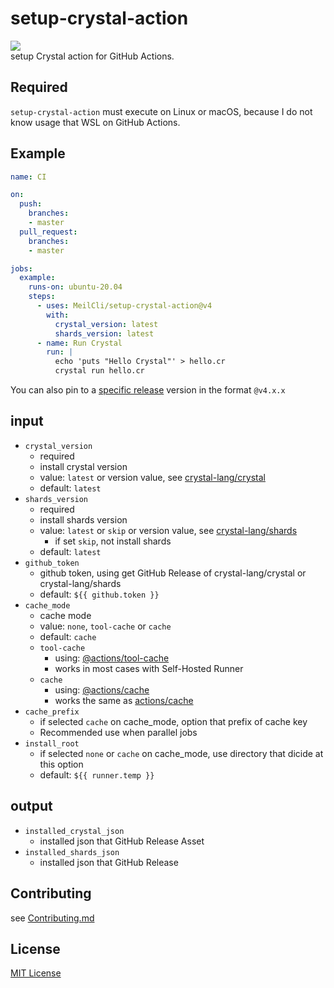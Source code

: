 # setup-crystal-action
![](https://github.com/MeilCli/setup-crystal-action/workflows/CI/badge.svg)  
setup Crystal action for GitHub Actions.  

## Required
`setup-crystal-action` must execute on Linux or macOS, because I do not know usage that WSL on GitHub Actions.

## Example
```yaml
name: CI

on: 
  push:
    branches:    
    - master
  pull_request:
    branches:
    - master

jobs:
  example:
    runs-on: ubuntu-20.04
    steps:
      - uses: MeilCli/setup-crystal-action@v4
        with: 
          crystal_version: latest
          shards_version: latest
      - name: Run Crystal
        run: |
          echo 'puts "Hello Crystal"' > hello.cr
          crystal run hello.cr
```

You can also pin to a [specific release](https://github.com/MeilCli/setup-crystal-action/releases) version in the format `@v4.x.x`

## input
- `crystal_version`
  - required
  - install crystal version
  - value: `latest` or version value, see [crystal-lang/crystal](https://github.com/crystal-lang/crystal/releases)
  - default: `latest`
- `shards_version`
  - required
  - install shards version
  - value: `latest` or `skip` or version value, see [crystal-lang/shards](https://github.com/crystal-lang/shards/releases)
    - if set `skip`, not install shards
  - default: `latest`
- `github_token`
  - github token, using get GitHub Release of crystal-lang/crystal or crystal-lang/shards
  - default: `${{ github.token }}`
- `cache_mode`
  - cache mode
  - value: `none`, `tool-cache` or `cache`
  - default: `cache`
  - `tool-cache`
    - using: [@actions/tool-cache](https://github.com/actions/toolkit/tree/main/packages/tool-cache)
    - works in most cases with Self-Hosted Runner
  - `cache`
    - using: [@actions/cache](https://github.com/actions/toolkit/tree/main/packages/cache)
    - works the same as [actions/cache](https://github.com/actions/cache)
- `cache_prefix`
  - if selected `cache` on cache_mode, option that prefix of cache key
  - Recommended use when parallel jobs
- `install_root`
  - if selected `none` or `cache` on cache_mode, use directory that dicide at this option
  - default: `${{ runner.temp }}`

## output
- `installed_crystal_json`
  - installed json that GitHub Release Asset
- `installed_shards_json`
  - installed json that GitHub Release

## Contributing
see [Contributing.md](./.github/CONTRIBUTING.md)

## License
[MIT License](LICENSE)
